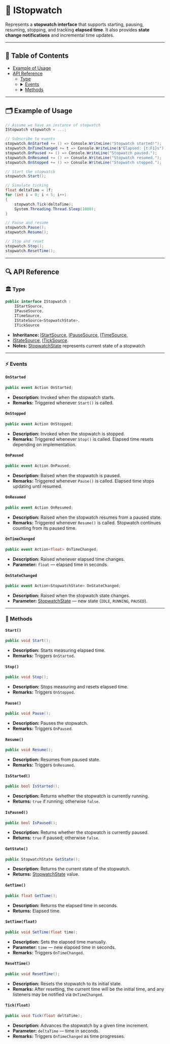 # 🧩 IStopwatch

Represents a **stopwatch interface** that supports starting, pausing, resuming, stopping, and
tracking **elapsed time**.
It also provides **state change notifications** and incremental time updates.

---

## 📑 Table of Contents

<ul>
  <li><a href="#-example-of-usage">Example of Usage</a></li>
  <li>
    <a href="#-api-reference">API Reference</a>
    <ul>
      <li><a href="#-type">Type</a></li>
      <li>
        <details>
          <summary><a href="#-events">Events</a></summary>
          <ul>
            <li><a href="#onstarted">OnStarted</a></li>
            <li><a href="#onstopped">OnStopped</a></li>
            <li><a href="#onpaused">OnPaused</a></li>
            <li><a href="#onresumed">OnResumed</a></li>
            <li><a href="#ontimechanged">OnTimeChanged</a></li>
            <li><a href="#onstatechanged">OnStateChanged</a></li>
          </ul>
        </details>
      </li>
      <li>
        <details>
          <summary><a href="#-methods">Methods</a></summary>
          <ul>
            <li><a href="#start">Start()</a></li>
            <li><a href="#stop">Stop()</a></li>
            <li><a href="#pause">Pause()</a></li>
            <li><a href="#resume">Resume()</a></li>
            <li><a href="#isstarted">IsStarted()</a></li>
            <li><a href="#ispaused">IsPaused()</a></li>
            <li><a href="#getstate">GetState()</a></li>
            <li><a href="#gettime">GetTime()</a></li>
            <li><a href="#settimefloat">SetTime(float)</a></li>
            <li><a href="#resettime">ResetTime(float)</a></li>
            <li><a href="#tickfloat">Tick(float)</a></li>
          </ul>
        </details>
      </li>
    </ul>
  </li>
</ul>

---

## 🗂 Example of Usage

```csharp  
// Assume we have an instance of stopwatch
IStopwatch stopwatch = ...;

// Subscribe to events
stopwatch.OnStarted += () => Console.WriteLine("Stopwatch started!");
stopwatch.OnTimeChanged += t => Console.WriteLine($"Elapsed: {t:F1}s");
stopwatch.OnPaused += () => Console.WriteLine("Stopwatch paused.");
stopwatch.OnResumed += () => Console.WriteLine("Stopwatch resumed.");
stopwatch.OnStopped += () => Console.WriteLine("Stopwatch stopped.");

// Start the stopwatch
stopwatch.Start();

// Simulate ticking
float deltaTime = 1f;
for (int i = 0; i < 5; i++)
{
    stopwatch.Tick(deltaTime);
    System.Threading.Thread.Sleep(1000);
}

// Pause and resume
stopwatch.Pause();
stopwatch.Resume();

// Stop and reset
stopwatch.Stop();
stopwatch.ResetTime();
```

---

## 🔍 API Reference

### 🏛️ Type <div id="-type"></div>

```csharp
public interface IStopwatch :
    IStartSource,
    IPauseSource,
    ITimeSource,
    IStateSource<StopwatchState>,
    ITickSource
```

- **Inheritance:** [IStartSource](IStartSource.md), [IPauseSource](IPauseSource.md), [ITimeSource](ITimeSource.md),
- [IStateSource](IStateSource.md), [ITickSource](ITickSource.md).
- **Notes:** [StopwatchState](StopwatchState.md) represents current state of a stopwatch

---

### ⚡ Events

#### `OnStarted`

```csharp
public event Action OnStarted;
```

- **Description:** Invoked when the stopwatch starts.
- **Remarks:** Triggered whenever `Start()` is called.

#### `OnStopped`

```csharp
public event Action OnStopped;
```

- **Description:** Invoked when the stopwatch is stopped.
- **Remarks:** Triggered whenever `Stop()` is called. Elapsed time resets depending on implementation.

#### `OnPaused`

```csharp
public event Action OnPaused;
```

- **Description:** Raised when the stopwatch is paused.
- **Remarks:** Triggered whenever `Pause()` is called. Elapsed time stops updating until resumed.

#### `OnResumed`

```csharp
public event Action OnResumed;
```

- **Description:** Raised when the stopwatch resumes from a paused state.
- **Remarks:** Triggered whenever `Resume()` is called. Stopwatch continues counting from its paused time.

#### `OnTimeChanged`

```csharp
public event Action<float> OnTimeChanged;
```

- **Description:** Raised whenever elapsed time changes.
- **Parameter:** `float` — elapsed time in seconds.

#### `OnStateChanged`

```csharp
public event Action<StopwatchState> OnStateChanged;
```

- **Description:** Raised when the stopwatch state changes.
- **Parameter:** [StopwatchState](StopwatchState.md) — new state (`IDLE`, `RUNNING`, `PAUSED`).

---

### 🏹 Methods

#### `Start()`

```csharp
public void Start();
```

- **Description:** Starts measuring elapsed time.
- **Remarks:** Triggers `OnStarted`.

#### `Stop()`

```csharp
public void Stop();
```

- **Description:** Stops measuring and resets elapsed time.
- **Remarks:** Triggers `OnStopped`.

#### `Pause()`

```csharp
public void Pause();
```

- **Description:** Pauses the stopwatch.
- **Remarks:** Triggers `OnPaused`.

#### `Resume()`

```csharp
public void Resume();
```

- **Description:** Resumes from paused state.
- **Remarks:** Triggers `OnResumed`.

#### `IsStarted()`

```csharp
public bool IsStarted();
```

- **Description:** Returns whether the stopwatch is currently running.
- **Returns:** `true` if running; otherwise `false`.

#### `IsPaused()`

```csharp
public bool IsPaused();
```

- **Description:** Returns whether the stopwatch is currently paused.
- **Returns:** `true` if paused; otherwise `false`.

#### `GetState()`

```csharp
public StopwatchState GetState();
```

- **Description:** Returns the current state of the stopwatch.
- **Returns:** [StopwatchState](StopwatchState.md) value.

#### `GetTime()`

```csharp
public float GetTime();
```

- **Description:** Returns the elapsed time in seconds.
- **Returns:** Elapsed time.

#### `SetTime(float)`

```csharp
public void SetTime(float time);
```

- **Description:** Sets the elapsed time manually.
- **Parameter:** `time` — new elapsed time in seconds.
- **Remarks:** Triggers `OnTimeChanged`.

#### `ResetTime()`

```csharp
public void ResetTime();  
```

- **Description:** Resets the stopwatch to its initial state.
- **Remarks:** After resetting, the current time will be the initial time, and any listeners may be notified via
  `OnTimeChanged`.

#### `Tick(float)`

```csharp
public void Tick(float deltaTime);
```

- **Description:** Advances the stopwatch by a given time increment.
- **Parameter:** `deltaTime` — time in seconds.
- **Remarks:** Triggers `OnTimeChanged` as time progresses.